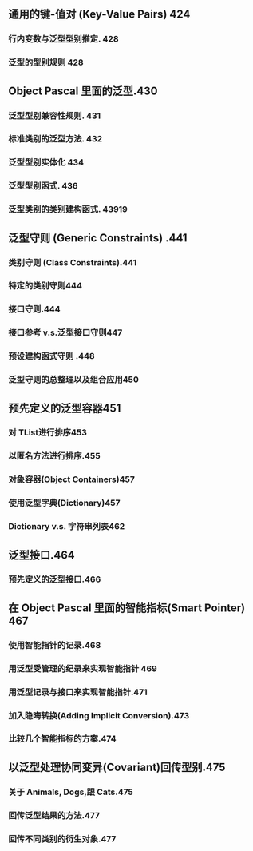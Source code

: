 ## 通用的键-值对 (Key-Value	Pairs) 424

### 行内变数与泛型型别推定. 428

### 泛型的型别规则 428

## Object	Pascal 里面的泛型.430

### 泛型型别兼容性规则. 431

### 标准类别的泛型方法. 432

### 泛型型别实体化 434

### 泛型型别函式. 436

### 泛型类别的类别建构函式. 43919

## 泛型守则 (Generic	Constraints) .441

### 类别守则 (Class	Constraints).441

### 特定的类别守则444

### 接口守则.444

### 接口参考 v.s.泛型接口守则447

### 预设建构函式守则 .448

### 泛型守则的总整理以及组合应用450

## 预先定义的泛型容器451

### 对 TList<T>进行排序453

### 以匿名方法进行排序.455

### 对象容器(Object	Containers)457

### 使用泛型字典(Dictionary)457

### Dictionary	v.s.	 字符串列表462

## 泛型接⼝.464

### 预先定义的泛型接口.466

## 在 Object	Pascal 里面的智能指标(Smart	Pointer) 467

### 使用智能指针的记录.468

### 用泛型受管理的纪录来实现智能指针 469

### 用泛型记录与接口来实现智能指针.471

### 加入隐晦转换(Adding	Implicit	Conversion).473

### 比较几个智能指标的方案.474

## 以泛型处理协同变异(Covariant)回传型别.475

### 关于 Animals,	Dogs,跟 Cats.475

### 回传泛型结果的方法.477

### 回传不同类别的衍生对象.477